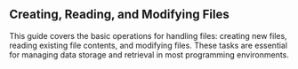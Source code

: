 
## Creating, Reading, and Modifying Files

This guide covers the basic operations for handling files: creating new files, reading existing file contents, and modifying files. These tasks are essential for managing data storage and retrieval in most programming environments.
